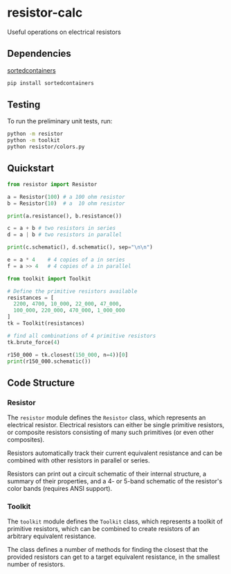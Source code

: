 # resistor-calc
 Useful operations on electrical resistors
 
## Dependencies

[sortedcontainers](http://www.grantjenks.com/docs/sortedcontainers/)

```bash
pip install sortedcontainers
```

## Testing

To run the preliminary unit tests, run:

```bash
python -m resistor
python -m toolkit
python resistor/colors.py
```

## Quickstart

```python
from resistor import Resistor

a = Resistor(100) # a 100 ohm resistor
b = Resistor(10)  # a  10 ohm resistor

print(a.resistance(), b.resistance())

c = a + b # two resistors in series
d = a | b # two resistors in parallel

print(c.schematic(), d.schematic(), sep="\n\n")

e = a * 4    # 4 copies of a in series
f = a >> 4   # 4 copies of a in parallel
```

```python
from toolkit import Toolkit

# Define the primitive resistors available
resistances = [
  2200, 4700, 10_000, 22_000, 47_000, 
  100_000, 220_000, 470_000, 1_000_000
]
tk = Toolkit(resistances)

# find all combinations of 4 primitive resistors
tk.brute_force(4) 

r150_000 = tk.closest(150_000, n=4))[0]
print(r150_000.schematic())
```

## Code Structure

### Resistor
The `resistor` module defines the `Resistor` class, which represents an electrical resistor.
Electrical resistors can either be single primitive resistors, or composite resistors consisting of many such primitives (or even other composites). 

Resistors automatically track their current equivalent resistance and can be combined with other resistors in parallel or series. 

Resistors can print out a circuit schematic of their internal structure, a summary of their properties, and a 4- or 5-band schematic of the resistor's color bands (requires ANSI support).

### Toolkit
The `toolkit` module defines the `Toolkit` class, which represents a toolkit of primitive resistors, which can be combined to create resistors of an arbitrary equivalent resistance. 

The class defines a number of methods for finding the closest that the provided resistors can get to a target equivalent resistance, in the smallest number of resistors. 
